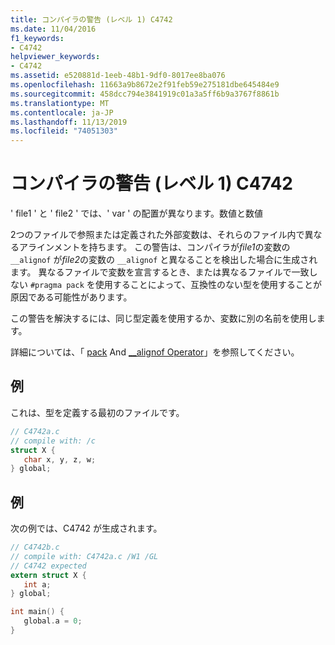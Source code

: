 ```yaml
---
title: コンパイラの警告 (レベル 1) C4742
ms.date: 11/04/2016
f1_keywords:
- C4742
helpviewer_keywords:
- C4742
ms.assetid: e520881d-1eeb-48b1-9df0-8017ee8ba076
ms.openlocfilehash: 11663a9b8672e2f91feb59e275181dbe645484e9
ms.sourcegitcommit: 458dcc794e3841919c01a3a5ff6b9a3767f8861b
ms.translationtype: MT
ms.contentlocale: ja-JP
ms.lasthandoff: 11/13/2019
ms.locfileid: "74051303"
---
```

# <a name="compiler-warning-level-1-c4742"></a>コンパイラの警告 (レベル 1) C4742

' file1 ' と ' file2 ' では、' var ' の配置が異なります。数値と数値

2つのファイルで参照または定義された外部変数は、それらのファイル内で異なるアラインメントを持ちます。 この警告は、コンパイラが*file1*の変数の `__alignof` が*file2*の変数の `__alignof` と異なることを検出した場合に生成されます。 異なるファイルで変数を宣言するとき、または異なるファイルで一致しない `#pragma pack` を使用することによって、互換性のない型を使用することが原因である可能性があります。

この警告を解決するには、同じ型定義を使用するか、変数に別の名前を使用します。

詳細については、「 [pack](../../preprocessor/pack.md) And [__alignof Operator](../../cpp/alignof-operator.md)」を参照してください。

## <a name="example"></a>例

これは、型を定義する最初のファイルです。

```c
// C4742a.c
// compile with: /c
struct X {
   char x, y, z, w;
} global;
```

## <a name="example"></a>例

次の例では、C4742 が生成されます。

```c
// C4742b.c
// compile with: C4742a.c /W1 /GL
// C4742 expected
extern struct X {
   int a;
} global;

int main() {
   global.a = 0;
}
```
